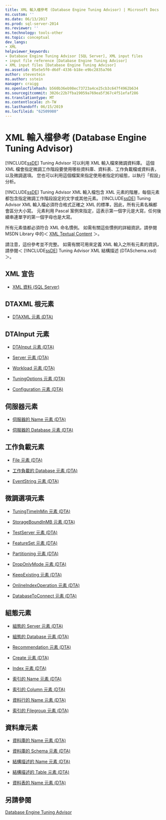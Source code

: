 ```yaml
---
title: XML 輸入檔參考 (Database Engine Tuning Advisor) | Microsoft Docs
ms.custom: ''
ms.date: 06/13/2017
ms.prod: sql-server-2014
ms.reviewer: ''
ms.technology: tools-other
ms.topic: conceptual
dev_langs:
- XML
helpviewer_keywords:
- Database Engine Tuning Advisor [SQL Server], XML input files
- input file reference [Database Engine Tuning Advisor]
- XML input files [Database Engine Tuning Advisor]
ms.assetid: 05e5e5f0-d6df-4336-b18e-e9bc2835a766
author: stevestein
ms.author: sstein
manager: craigg
ms.openlocfilehash: b560b36eb98ec73723a4ce25cb3c647f4962b634
ms.sourcegitcommit: 3026c22b7fba19059a769ea5f367c4f51efaf286
ms.translationtype: MT
ms.contentlocale: zh-TW
ms.lasthandoff: 06/15/2019
ms.locfileid: "62509980"
---
```

# <a name="xml-input-file-reference-database-engine-tuning-advisor"></a>XML 輸入檔參考 (Database Engine Tuning Advisor)
  [!INCLUDE[ssDE](../../includes/ssde-md.md)] Tuning Advisor 可以利用 XML 輸入檔來微調資料庫。 這個 XML 檔會指定微調工作階段要使用哪些資料庫、資料表、工作負載檔或資料表，以及微調選項。 您也可以利用這個檔案來指定使用者指定的組態，以執行「假設」分析。  
  
 [!INCLUDE[ssDE](../../includes/ssde-md.md)] Tuning Advisor XML 輸入檔包含 XML 元素的階層，每個元素都包含指定微調工作階段設定的文字或其他元素。 [!INCLUDE[ssDE](../../includes/ssde-md.md)] Tuning Advisor XML 輸入檔必須符合格式正確之 XML 的標準，因此，所有元素名稱都會區分大小寫。 元素利用 Pascal 案例來指定，這表示第一個字元是大寫，任何後續串連單字的第一個字母也是大寫。  
  
 所有元素值都必須符合 XML 命名慣例。 如需有關這些慣例的詳細資訊，請參閱 MSDN Library 中的＜ [XML Textual Content](https://go.microsoft.com/fwlink/?LinkId=7614) ＞。  
  
 請注意，這份參考並不完整。 如需有關可用來定義 XML 輸入之所有元素的資訊，請參閱＜ [!INCLUDE[ssDE](../../includes/ssde-md.md)] Tuning Advisor XML 結構描述 (DTASchema.xsd)＞。  
  
## <a name="xml-declaration"></a>XML 宣告  
  
-   [XML 資料 &#40;SQL Server&#41;](../../relational-databases/xml/xml-data-sql-server.md)  
  
## <a name="dtaxml-root-element"></a>DTAXML 根元素  
  
-   [DTAXML 元素 &#40;DTA&#41;](dtaxml-element-dta.md)  
  
## <a name="dtainput-elements"></a>DTAInput 元素  
  
-   [DTAInput 元素 &#40;DTA&#41;](dtainput-element-dta.md)  
  
-   [Server 元素 &#40;DTA&#41;](server-element-dta.md)  
  
-   [Workload 元素 &#40;DTA&#41;](workload-element-dta.md)  
  
-   [TuningOptions 元素 &#40;DTA&#41;](tuningoptions-element-dta.md)  
  
-   [Configuration 元素 &#40;DTA&#41;](configuration-element-dta.md)  
  
## <a name="server-elements"></a>伺服器元素  
  
-   [伺服器的 Name 元素 &#40;DTA&#41;](name-element-for-server-dta.md)  
  
-   [伺服器的 Database 元素 &#40;DTA&#41;](database-element-for-server-dta.md)  
  
## <a name="workload-elements"></a>工作負載元素  
  
-   [File 元素 &#40;DTA&#41;](file-element-dta.md)  
  
-   [工作負載的 Database 元素 &#40;DTA&#41;](database-element-for-workload-dta.md)  
  
-   [EventString 元素 &#40;DTA&#41;](eventstring-element-dta.md)  
  
## <a name="tuning-options-elements"></a>微調選項元素  
  
-   [TuningTimeInMin 元素 &#40;DTA&#41;](tuningtimeinmin-element-dta.md)  
  
-   [StorageBoundInMB 元素 &#40;DTA&#41;](storageboundinmb-element-dta.md)  
  
-   [TestServer 元素 &#40;DTA&#41;](testserver-element-dta.md)  
  
-   [FeatureSet 元素 &#40;DTA&#41;](featureset-element-dta.md)  
  
-   [Partitioning 元素 &#40;DTA&#41;](partitioning-element-dta.md)  
  
-   [DropOnlyMode 元素 &#40;DTA&#41;](droponlymode-element-dta.md)  
  
-   [KeepExisting 元素 &#40;DTA&#41;](keepexisting-element-dta.md)  
  
-   [OnlineIndexOperation 元素 &#40;DTA&#41;](onlineindexoperation-element-dta.md)  
  
-   [DatabaseToConnect 元素 &#40;DTA&#41;](databasetoconnect-element-dta.md)  
  
## <a name="configuration-elements"></a>組態元素  
  
-   [組態的 Server 元素 &#40;DTA&#41;](server-element-for-configuration-dta.md)  
  
-   [組態的 Database 元素 &#40;DTA&#41;](database-element-for-configuration-dta.md)  
  
-   [Recommendation 元素 &#40;DTA&#41;](recommendation-element-dta.md)  
  
-   [Create 元素 &#40;DTA&#41;](create-element-dta.md)  
  
-   [Index 元素 &#40;DTA&#41;](index-element-dta.md)  
  
-   [索引的 Name 元素 &#40;DTA&#41;](name-element-for-index-dta.md)  
  
-   [索引的 Column 元素 &#40;DTA&#41;](column-element-for-index-dta.md)  
  
-   [資料行的 Name 元素 &#40;DTA&#41;](name-element-for-column-dta.md)  
  
-   [索引的 Filegroup 元素 &#40;DTA&#41;](filegroup-element-for-index-dta.md)  
  
## <a name="database-elements"></a>資料庫元素  
  
-   [資料庫的 Name 元素 &#40;DTA&#41;](name-element-for-database-dta.md)  
  
-   [資料庫的 Schema 元素 &#40;DTA&#41;](schema-element-for-database-dta.md)  
  
-   [結構描述的 Name 元素 &#40;DTA&#41;](name-element-for-schema-dta.md)  
  
-   [結構描述的 Table 元素 &#40;DTA&#41;](table-element-for-schema-dta.md)  
  
-   [資料表的 Name 元素 &#40;DTA&#41;](name-element-for-table-dta.md)  
  
## <a name="see-also"></a>另請參閱  
 [Database Engine Tuning Advisor](../../relational-databases/performance/database-engine-tuning-advisor.md)  
  
  
